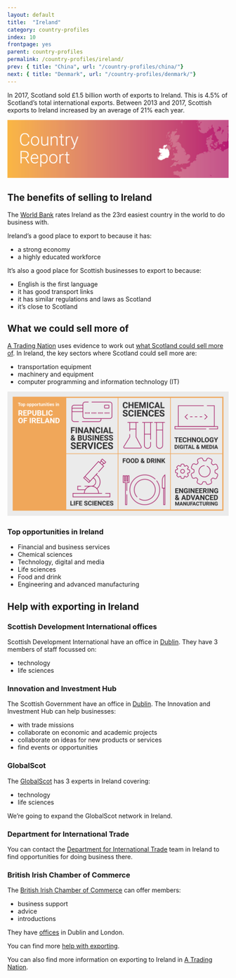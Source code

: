 ```yaml
---
layout: default
title:  "Ireland"
category: country-profiles
index: 10
frontpage: yes
parent: country-profiles
permalink: /country-profiles/ireland/
prev: { title: "China", url: "/country-profiles/china/"}
next: { title: "Denmark", url: "/country-profiles/denmark/"}
---
```


<p class="leader">
In 2017, Scotland sold £1.5 billion worth of exports to Ireland. This is 4.5% of Scotland’s total international exports. Between 2013 and 2017, Scottish exports to Ireland increased by an average of 21% each year.</p>

![An image of Ireland outlined on a map](/assets/images/country_maps/10-Irish-Republic.png)

## The benefits of selling to Ireland
The [World Bank](http://www.doingbusiness.org/en/rankings) rates Ireland as the 23rd easiest country in the world to do business with.

Ireland’s a good place to export to because it has:

* a strong economy
* a highly educated workforce

It’s also a good place for Scottish businesses to export to because:

* English is the first language
* it has good transport links
* it has similar regulations and laws as Scotland
* it’s close to Scotland

## What we could sell more of
[A Trading Nation](https://www.gov.scot/publications/scotland-a-trading-nation/) uses evidence to work out [what Scotland could sell more of](/what-we-could-sell-more-of/).
In Ireland, the key sectors where Scotland could sell more are:

* transportation equipment
* machinery and equipment
* computer programming and information technology (IT)

![An infographic of top opportunities in Ireland](/assets/images/country_infographics/10-Ireland-top-opportunities.png)

<div class="hidden . visually-hidden">
<h3>Top opportunities in Ireland</h3>
<ul>
<li>Financial and business services</li>
<li>Chemical sciences</li>
<li>Technology, digital and media</li>
<li>Life sciences</li>
<li>Food and drink</li>
<li>Engineering and advanced manufacturing</li>
</ul>
</div>

## Help with exporting in Ireland

### Scottish Development International offices

Scottish Development International have an office in [Dublin](https://www.sdi.co.uk/about-sdi/global-offices/europe-middle-east-and-africa/ireland-dublin). They have 3 members of staff focussed on:

* technology
* life sciences

### Innovation and Investment Hub

The Scottish Government have an office in [Dublin](https://www.gov.scot/policies/europe/innovation-and-investment-hubs/#Dublin). The Innovation and Investment Hub can help businesses:

* with trade missions
* collaborate on economic and academic projects
* collaborate on ideas for new products or services
* find events or opportunities

### GlobalScot

The [GlobalScot](https://www.globalscot.com/) has 3 experts in Ireland covering:

* technology
* life sciences

We’re going to expand the GlobalScot network in Ireland.

### Department for International Trade
You can contact the [Department for International Trade](https://www.gov.uk/government/world/organisations/uk-trade-investment-ireland) team in Ireland to find opportunities for doing business there.

### British Irish Chamber of Commerce

The [British Irish Chamber of Commerce](https://www.britishirishchamber.com/) can offer members:

* business support
* advice
* introductions

They have [offices](https://www.britishirishchamber.com/contact/) in Dublin and London.


You can find more [help with exporting](/help-for-businesses/).

You can also find more information on exporting to Ireland in [A Trading Nation](https://www.gov.scot/publications/scotland-a-trading-nation/).
